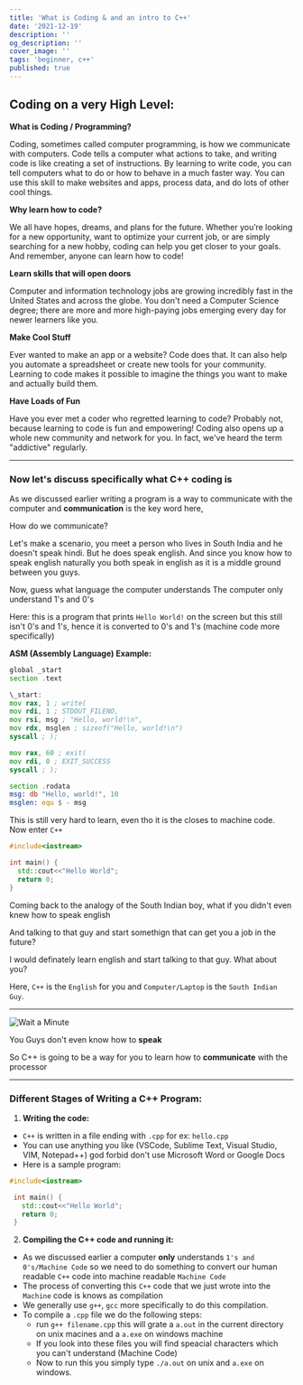 ```yaml
---
title: 'What is Coding & and an intro to C++'
date: '2021-12-19'
description: ''
og_description: ''
cover_image: ''
tags: 'beginner, c++'
published: true
---
```


## Coding on a very High Level:

**What is Coding / Programming?**

Coding, sometimes called computer programming, is how we communicate with computers. Code tells a computer what actions to take, and writing code is like creating a set of instructions. By learning to write code, you can tell computers what to do or how to behave in a much faster way. You can use this skill to make websites and apps, process data, and do lots of other cool things.

**Why learn how to code?**

We all have hopes, dreams, and plans for the future. Whether you’re looking for a new opportunity, want to optimize your current job, or are simply searching for a new hobby, coding can help you get closer to your goals. And remember, anyone can learn how to code!

**Learn skills that will open doors**

Computer and information technology jobs are growing incredibly fast in the United States and across the globe. You don't need a Computer Science degree; there are more and more high-paying jobs emerging every day for newer learners like you.

**Make Cool Stuff**

Ever wanted to make an app or a website? Code does that. It can also help you automate a spreadsheet or create new tools for your community. Learning to code makes it possible to imagine the things you want to make and actually build them.

**Have Loads of Fun**

Have you ever met a coder who regretted learning to code? Probably not, because learning to code is fun and empowering! Coding also opens up a whole new community and network for you. In fact, we've heard the term "addictive" regularly.

---

### Now let's discuss specifically what C++ coding is

As we discussed earlier writing a program is a way to communicate with the computer and **communication** is the key
word here,

How do we communicate?

Let's make a scenario, you meet a person who lives in South India and he doesn't speak hindi. But he does speak
english. And since you know how to speak english naturally you both speak in english as it is a middle ground
between you guys.

Now, guess what language the computer understands
The computer only understand 1's and 0's

Here: this is a program that prints `Hello World!` on the screen but this still isn't 0's and 1's, hence it is
converted to 0's and 1's (machine code more specifically)

**ASM (Assembly Language) Example:**

```asm
global _start
section .text

\_start:
mov rax, 1 ; write(
mov rdi, 1 ; STDOUT_FILENO,
mov rsi, msg ; "Hello, world!\n",
mov rdx, msglen ; sizeof("Hello, world!\n")
syscall ; );

mov rax, 60 ; exit(
mov rdi, 0 ; EXIT_SUCCESS
syscall ; );

section .rodata
msg: db "Hello, world!", 10
msglen: equ $ - msg
```

This is still very hard to learn, even tho it is the closes to machine code.
Now enter `C++`

```cpp
#include<iostream>

int main() {
  std::cout<<"Hello World";
  return 0;
}
```

Coming back to the analogy of the South Indian boy, what if you didn't even knew how to speak english

And talking to that guy and start somethign that can get you a job in the future?

I would definately learn english and start talking to that guy. What about you?

Here, `C++` is the `English` for you and `Computer/Laptop` is the `South Indian Guy`.

---

![Wait a Minute](https://c.tenor.com/IJwsfw7ToiQAAAAM/wait-what.gif)

You Guys don't even know how to **speak**

So C++ is going to be a way for you to learn how to **communicate** with the processor

---

### Different Stages of Writing a C++ Program:

1. **Writing the code:**

- `C++` is written in a file ending with `.cpp` for ex: `hello.cpp`
- You can use anything you like (VSCode, Sublime Text, Visual Studio, VIM, Notepad++) god forbid don't use Microsoft
  Word or Google Docs
- Here is a sample program:

```cpp
#include<iostream>

 int main() {
   std::cout<<"Hello World";
   return 0;
 }
```

2. **Compiling the C++ code and running it:**

- As we discussed earlier a computer **only** understands `1's and 0's/Machine Code` so we need to do something to convert our
  human readable `C++` code into machine readable `Machine Code`
- The process of converting this `C++` code that we just wrote into the `Machine` code is knows as compilation
- We generally use `g++`, `gcc` more specifically to do this compilation.
- To compile a `.cpp` file we do the following steps:
  - run `g++ filename.cpp` this will grate a `a.out` in the current directory on unix macines and a `a.exe` on
    windows machine
  - If you look into these files you will find speacial characters which you can't understand (Machine Code)
  - Now to run this you simply type `./a.out` on unix and `a.exe` on windows.
